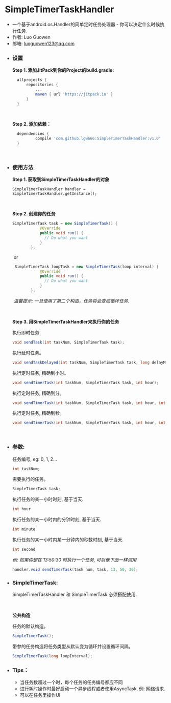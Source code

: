 # SimpleTimerTaskHandler
- 一个基于android.os.Handler的简单定时任务处理器 - 你可以决定什么时候执行任务.
- 作者: Luo Guowen 
- 邮箱: luoguowen123@qq.com

* ### 设置

  **Step 1. 添加JitPack到你的Project的build.gradle:**

  ```groovy
  	allprojects {
  		repositories {
  			...
  			maven { url 'https://jitpack.io' }
  		}
  	}
  ```

  ​

  **Step 2. 添加依赖：**

  ```groovy
  	dependencies {
  	        compile 'com.github.lgw666:SimpleTimerTaskHandler:v1.0'
  	}
  ```

  ​



* ### 使用方法

     **Step 1. 获取到SimpleTimerTaskHandler的对象**

     `SimpleTimerTaskHandler handler = SimpleTimerTaskHandler.getInstance();`

     ​

     **Step 2. 创建你的任务**

     ```Java
     SimpleTimerTask task = new SimpleTimerTask() {
                 @Override
                 public void run() {
                   // Do what you want
                 }
             };
     ```

     ​	or

     ```Java
      SimpleTimerTask loopTask = new SimpleTimerTask(loop interval) {
                 @Override
                 public void run() {
                   // Do what you want
                 }
             };
     ```

     ​	*温馨提示: 一旦使用了第二个构造，任务将会变成循环任务.*

     ​

     **Step 3. 用SimpleTimerTaskHandler来执行你的任务**

     执行即时任务

     ```Java
     void sendTask(int taskNum, SimpleTimerTask task); 
     ```

     执行延时任务。

     ```java
     void sendTaskDelayed(int taskNum, SimpleTimerTask task, long delayMillis);
     ```

     执行定时任务, 精确到小时。

     ```java
     void sendTimerTask(int taskNum, SimpleTimerTask task, int hour); 
     ```

     执行定时任务, 精确到分。

     ```java
     void sendTimerTask(int taskNum, SimpleTimerTask task, int hour, int minute); 
     ```

     执行定时任务, 精确到秒。
     ```java
     void sendTimerTask(int taskNum, SimpleTimerTask task, int hour, int minute, int second); 
     ```

     ​

* ### 参数: 

   任务编号, eg: 0, 1, 2...

   ```Java
   int taskNum;
   ```

   需要执行的任务。

   ```java
   SimpleTimerTask task;
   ```

   执行任务的某一小时时刻, 基于当天.

   ```java
   int hour
   ```
   执行任务的某一小时内的分钟时刻, 基于当天.

   ```java
   int minute
   ```

   执行任务的某一小时内某一分钟内的秒数时刻, 基于当天.

   ```java
   int second
   ```

   *例: 如果你想在 13:50:30 时执行一个任务, 可以像下面一样调用*

   ```java
   handler.void sendTimerTask(task num, task, 13, 50, 30);
   ```

* ### SimpleTimerTask:

   SimpleTimerTaskHandler 和 SimpleTimerTask 必须搭配使用.

   ​

   **公共构造**

   任务的默认构造。

   ```Java
   SimpleTimerTask();
   ```


   带参的任务构造将任务类型从默认变为循环并设置循环间隔。

   ```Java
   SimpleTimerTask(long loopInterval);
   ```

      



* ### Tips：

  - 当任务数超过一个时，每个任务的任务编号都应不同
  - 进行耗时操作时最好启动一个异步线程或者使用AsyncTask, 例: 网络请求.
  - 可以在任务里操作UI
